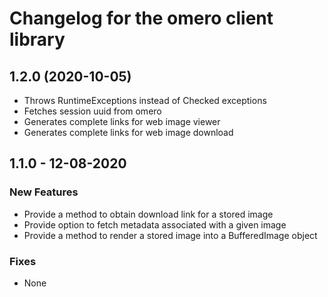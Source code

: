 # Changelog for the omero client library

## 1.2.0 (2020-10-05)
* Throws RuntimeExceptions instead of Checked exceptions
* Fetches session uuid from omero
* Generates complete links for web image viewer
* Generates complete links for web image download

## 1.1.0 - 12-08-2020

### New Features
* Provide a method to obtain download link for a stored image
* Provide option to fetch metadata associated with a given image
* Provide a method to render a stored image into a BufferedImage object

### Fixes
* None
